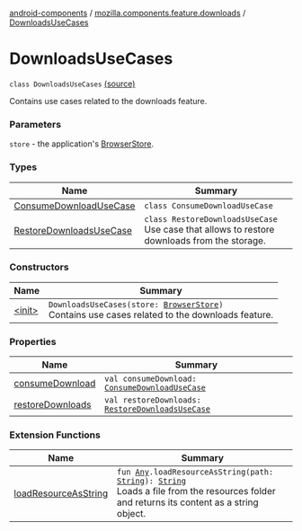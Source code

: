 [android-components](../../index.md) / [mozilla.components.feature.downloads](../index.md) / [DownloadsUseCases](./index.md)

# DownloadsUseCases

`class DownloadsUseCases` [(source)](https://github.com/mozilla-mobile/android-components/blob/master/components/feature/downloads/src/main/java/mozilla/components/feature/downloads/DownloadsUseCases.kt#L16)

Contains use cases related to the downloads feature.

### Parameters

`store` - the application's [BrowserStore](../../mozilla.components.browser.state.store/-browser-store/index.md).

### Types

| Name | Summary |
|---|---|
| [ConsumeDownloadUseCase](-consume-download-use-case/index.md) | `class ConsumeDownloadUseCase` |
| [RestoreDownloadsUseCase](-restore-downloads-use-case/index.md) | `class RestoreDownloadsUseCase`<br>Use case that allows to restore downloads from the storage. |

### Constructors

| Name | Summary |
|---|---|
| [&lt;init&gt;](-init-.md) | `DownloadsUseCases(store: `[`BrowserStore`](../../mozilla.components.browser.state.store/-browser-store/index.md)`)`<br>Contains use cases related to the downloads feature. |

### Properties

| Name | Summary |
|---|---|
| [consumeDownload](consume-download.md) | `val consumeDownload: `[`ConsumeDownloadUseCase`](-consume-download-use-case/index.md) |
| [restoreDownloads](restore-downloads.md) | `val restoreDownloads: `[`RestoreDownloadsUseCase`](-restore-downloads-use-case/index.md) |

### Extension Functions

| Name | Summary |
|---|---|
| [loadResourceAsString](../../mozilla.components.support.test.file/kotlin.-any/load-resource-as-string.md) | `fun `[`Any`](https://kotlinlang.org/api/latest/jvm/stdlib/kotlin/-any/index.html)`.loadResourceAsString(path: `[`String`](https://kotlinlang.org/api/latest/jvm/stdlib/kotlin/-string/index.html)`): `[`String`](https://kotlinlang.org/api/latest/jvm/stdlib/kotlin/-string/index.html)<br>Loads a file from the resources folder and returns its content as a string object. |
